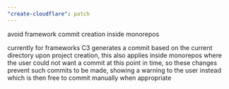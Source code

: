 ```yaml
---
"create-cloudflare": patch
---
```


avoid framework commit creation inside monorepos

currently for frameworks C3 generates a commit based on the current directory upon project
creation, this also applies inside monorepos where the user could not want a commit at this
point in time, so these changes prevent such commits to be made, showing a warning to the
user instead which is then free to commit manually when appropriate
